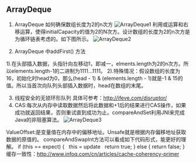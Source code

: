 ## ArrayDeque

1. ArrayDeque 如何确保数组长度为2的n次方
![ArrayDeque1](http://upload-images.jianshu.io/upload_images/1513759-0009d8e651d8fbf9.png)
利用或运算和右移运算，使得initialCapacity的值为2的N次方。设计数组的长度为2的n次方是为循环链表考虑的。如下图所示。
![ArrayDeque2](http://upload-images.jianshu.io/upload_images/1513759-31b252afd12d480e.png)

2. ArrayDeque 中addFirst() 方法

1).在头部插入数据，头指针向左移动1，即减一，elments.length为2的n次方。所以elements.length-1的二进制为1111...1111。
2).特殊情况：假设数组的长度为16，初始化时head为0，那么(head - 1) & (elements.length - 1)就是-1 & 15的值。所以当首次向队列头部插入数据时，head在数组的末尾。

3. 线程安全的无锁环形队列
   具体可参考：http://ifeve.com/disruptor/
 
4. CAS:每次从内存中读取数据然后将此数据和+1后的结果进行CAS操作，如果成功就返回结果，否则重试直到成功为止。compareAndSet利用JNI来完成Java的非阻塞算法。
![ArrayDeque3](http://upload-images.jianshu.io/upload_images/1513759-d80d7e9a314bc573.png)

ValueOffset:是变量值在内存中的偏移地址。Unsafe就是根据内存偏移地址获取数据的原值的。
compareAndSwapInt方法可以看成如下代码形式，能更好的理解。
if (this == expect) {
  this = update
  return true;
} else {
return false;
}
 
缓存一致性：http://www.infoq.com/cn/articles/cache-coherency-primer


